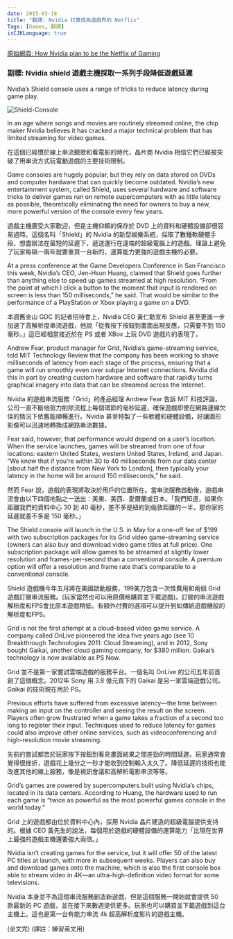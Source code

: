 ```yaml
---
date: 2015-03-18
title: "翻譯: Nvidia 打算成為遊戲界的 Netflix"
Tags: [Games, 翻譯]
isCJKLanguage: true
---
```


[原始網頁: How Nvidia plan to be the Netflix of Gaming](http://www.technologyreview.com/news/535676/how-nvidia-plans-to-be-the-netflix-of-gaming/)


### 副標: Nvidia shield 遊戲主機採取一系列手段降低遊戲延遲

Nvidia’s Shield console uses a range of tricks to reduce latency during game play.

![Shield-Console](/img/nvidia-shield.jpg)

In an age where songs and movies are routinely streamed online, the chip maker Nvidia believes it has cracked a major technical problem that has limited streaming for video games.

在這個已經慣於線上串流聽歌和看電影的時代，晶片商 Nvidia 相信它們已經被突破了用串流方式玩電動遊戲的主要技術限制。

Game consoles are hugely popular, but they rely on data stored on DVDs and computer hardware that can quickly become outdated. Nvidia’s new entertainment system, called Shield, uses several hardware and software tricks to deliver games run on remote supercomputers with as little latency as possible, theoretically eliminating the need for owners to buy a new, more powerful version of the console every few years.

遊戲主機廣受大家歡迎，但是主機仰賴的保存於 DVD 上的資料和硬體設備卻很容易過時。這個名叫「Shield」的 Nvidia 的新型娛樂系統，採取了數種軟硬體手段，想盡辦法在最短的延遲下，遞送運行在遠端的超級電腦上的遊戲。理論上避免了玩家每隔一兩年就要重買一台新的，運算能力更強的遊戲主機的必要。

At a press conference at the Game Developers Conference in San Francisco this week, Nvidia’s CEO, Jen-Hsun Huang, claimed that Shield goes further than anything else to speed up games streamed at high resolution. “From the point at which I click a button to the moment that input is rendered on screen is less than 150 milliseconds,” he said. That would be similar to the performance of a PlayStation or Xbox playing a game on a DVD.

本週舊金山 GDC 的記者招待會上，Nvidia CEO 黃仁勳宣布 Shield 甚至更進一步加速了高解析度串流遊戲，他說「從我按下按鈕到畫面出現反應，只需要不到 150 毫秒。」這已經相當接近於在 PS 或者 XBox 上玩 DVD 遊戲片的表現了。

Andrew Fear, product manager for Grid, Nvidia’s game-streaming service, told MIT Technology Review that the company has been working to shave milliseconds of latency from each stage of the process, ensuring that a game will run smoothly even over subpar Internet connections. Nvidia did this in part by creating custom hardware and software that rapidly turns graphical imagery into data that can be streamed across the Internet.

Nvidia 的遊戲串流服務「Grid」的產品經理 Andrew Fear 告訴 MIT 科技評論，公司一直不斷地努力削除流程上每個環節的毫秒延遲，確保遊戲即使在網路連線欠佳的情況下依舊能順暢進行。Nvidia 甚至特製了一些軟體和硬體設備，好讓圖形影像可以迅速地轉換成網路串流數據。

Fear said, however, that performance would depend on a user’s location. When the service launches, games will be streamed from one of four locations: eastern United States, western United States, Ireland, and Japan. “We know that if you’re within 30 to 40 milliseconds from our data center [about half the distance from New York to London], then typically your latency in the home will be around 150 milliseconds,” he said.

然而 Fear 說，遊戲的表現將取決於用戶的位置所在。當串流服務啟動後，遊戲串流會由以下四個地點之一送出：美東、美西、愛爾蘭或日本。「我們知道，如果你距離我們的資料中心 30 到 40 毫秒，差不多是紐約到倫敦距離的一半，那你家的延遲就差不多是 150 毫秒。」

The Shield console will launch in the U.S. in May for a one-off fee of $199 with two subscription packages for its Grid video game-streaming service (owners can also buy and download video game titles at full price). One subscription package will allow games to be streamed at slightly lower resolution and frames-per-second than a conventional console. A premium option will offer a resolution and frame rate that’s comparable to a conventional console.

Shield 遊戲機今年五月將在美國啟動服務，199美刀包含一次性費用和兩個 Grid 遊戲訂閱串流服務。(玩家當然也可以用原價格購買並下載遊戲)。訂閱的串流遊戲解析度和FPS會比原本遊戲稍低。有額外付費的選項可以提升到如傳統遊戲機般的解析度和FPS。

Grid is not the first attempt at a cloud-based video game service. A company called OnLive pioneered the idea five years ago (see 10 Breakthrough Technologies 2011: Cloud Streaming), and in 2012, Sony bought Gaikai, another cloud gaming company, for $380 million. Gaikai’s technology is now available as PS Now.

Grid 並不是第一家嘗試雲端遊戲的服務平台。一個名叫 OnLive 的公司五年前首創了這個概念。2012年 Sony 用 3.8 億元買下的 Gaikai 是另一家雲端遊戲公司。Gaikai 的技術現在用於 PS。

Previous efforts have suffered from excessive latency—the time between making an input on the controller and seeing the result on the screen. Players often grow frustrated when a game takes a fraction of a second too long to register their input. Techniques used to reduce latency for games could also improve other online services, such as videoconferencing and high-resolution movie streaming.

先前的嘗試都苦於玩家按下按鈕到看見畫面結果之間差勁的時間延遲。玩家通常會覺得很挫折，遊戲花上幾分之一秒才能收到控制輸入太久了。降低延遲的技術也能改進其他的線上服務，像是視訊會議和高解析電影串流等等。

Grid’s games are powered by supercomputers built using Nvidia’s chips, located in its data centers. According to Huang, the hardware used to run each game is “twice as powerful as the most powerful games console in the world today.”

Grid 上的遊戲都由位於資料中心內，採用 Nvidia 晶片建造的超級電腦提供支持的。根據 CEO 黃先生的說法，每個用於遊戲的硬體設備的運算能力「比現在世界上最強的遊戲主機還要強大兩倍。」

Nvidia isn’t creating games for the service, but it will offer 50 of the latest PC titles at launch, with more in subsequent weeks. Players can also buy and download games onto the machine, which is also the first console box able to stream video in 4K—an ultra-high-definition video format for some televisions. 

Nvidia 本身並不為這個串流服務創造新遊戲，但是這個服務一開始就會提供 50 款最新的 PC 遊戲，並在接下來數週提供更多。玩家也可以購買並下載遊戲到這台主機上。這也是第一台有能力串流 4k 超高解析度影片的遊戲主機。

(全文完)
(譯註：練習英文用)